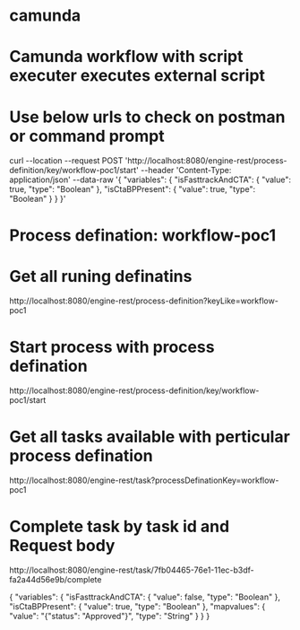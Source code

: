 # camunda
# Camunda workflow with script executer executes external script

# Use below urls to check on postman or command prompt

curl --location --request POST 'http://localhost:8080/engine-rest/process-definition/key/workflow-poc1/start' --header 'Content-Type: application/json' --data-raw '{
     "variables": {
         "isFasttrackAndCTA": {
             "value": true,
             "type": "Boolean"
        },
        "isCtaBPPresent": {
             "value": true,
             "type": "Boolean"
        }
    }
}'

# Process defination: workflow-poc1

# Get all runing definatins
http://localhost:8080/engine-rest/process-definition?keyLike=workflow-poc1

# Start process with process defination
http://localhost:8080/engine-rest/process-definition/key/workflow-poc1/start

# Get all tasks available with perticular process defination
http://localhost:8080/engine-rest/task?processDefinationKey=workflow-poc1

# Complete task by task id and Request body
http://localhost:8080/engine-rest/task/7fb04465-76e1-11ec-b3df-fa2a44d56e9b/complete

{
	"variables": {
         "isFasttrackAndCTA": {
             "value": false,
             "type": "Boolean"
        },
        "isCtaBPPresent": {
             "value": true,
             "type": "Boolean"
        },
        "mapvalues": {
             "value": "{\"status\": \"Approved\"}",
             "type": "String"
        }
    }
}


